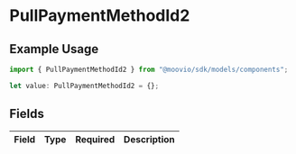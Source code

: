 # PullPaymentMethodId2

## Example Usage

```typescript
import { PullPaymentMethodId2 } from "@moovio/sdk/models/components";

let value: PullPaymentMethodId2 = {};
```

## Fields

| Field       | Type        | Required    | Description |
| ----------- | ----------- | ----------- | ----------- |